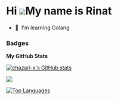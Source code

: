Hi ![](https://user-images.githubusercontent.com/18350557/176309783-0785949b-9127-417c-8b55-ab5a4333674e.gif)My name is Rinat
=============================================================================================================================

* 🧠  I'm learning Golang

### Badges

<b>My GitHub Stats</b>

<a href="http://www.github.com/chazari-x"><img src="https://github-readme-stats.vercel.app/api?username=chazari-x&show_icons=true&hide=&count_private=true&title_color=0891b2&text_color=ffffff&icon_color=0891b2&bg_color=1c1917&hide_border=true&show_icons=true" alt="chazari-x's GitHub stats" /></a>

<a href="http://www.github.com/chazari-x"><img src="https://github-readme-streak-stats.herokuapp.com/?user=chazari-x&stroke=ffffff&background=1c1917&ring=0891b2&fire=0891b2&currStreakNum=ffffff&currStreakLabel=0891b2&sideNums=ffffff&sideLabels=ffffff&dates=ffffff&hide_border=true" /></a>

<a href="https://github.com/chazari-x" align="left"><img src="https://github-readme-stats.vercel.app/api/top-langs/?username=chazari-x&langs_count=10&title_color=0891b2&text_color=ffffff&icon_color=0891b2&bg_color=1c1917&hide_border=true&locale=en&custom_title=Top%20%Languages" alt="Top Languages" /></a>
